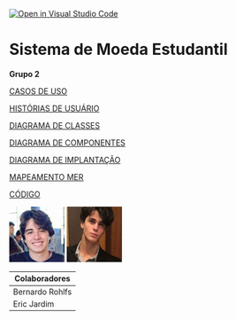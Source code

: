 [![Open in Visual Studio Code](https://classroom.github.com/assets/open-in-vscode-c66648af7eb3fe8bc4f294546bfd86ef473780cde1dea487d3c4ff354943c9ae.svg)](https://classroom.github.com/online_ide?assignment_repo_id=10112154&assignment_repo_type=AssignmentRepo)

# Sistema de Moeda Estudantil

**Grupo 2**

[CASOS DE USO](./projeto/casos-de-uso.md)

[HISTÓRIAS DE USUÁRIO](./projeto/historias-de-usuario.md)

[DIAGRAMA DE CLASSES](./projeto/diagrama-de-classes.md)

[DIAGRAMA DE COMPONENTES](./projeto/diagrama-de-componentes.md)

[DIAGRAMA DE IMPLANTAÇÃO](./projeto/diagrama-de-implantacao.md)

[MAPEAMENTO MER](./projeto/mapeamento-diagrama-de-classes-para-MER.md)

[CÓDIGO](./implementacao/)

 ![](./colaborador1.jpg)
 ![](./colaborador2.jpeg)

 | Colaboradores |
 | --- |
 | Bernardo Rohlfs |
 | Eric Jardim |
